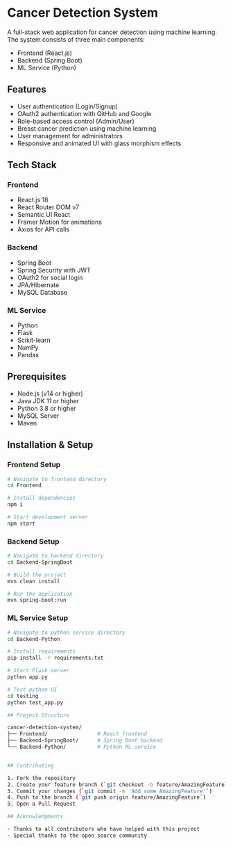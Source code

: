 # Cancer Detection System

A full-stack web application for cancer detection using machine learning. The system consists of three main components:
- Frontend (React.js)
- Backend (Spring Boot)
- ML Service (Python)

## Features

- User authentication (Login/Signup)
- OAuth2 authentication with GitHub and Google
- Role-based access control (Admin/User)
- Breast cancer prediction using machine learning
- User management for administrators
- Responsive and animated UI with glass morphism effects

## Tech Stack

### Frontend
- React.js 18
- React Router DOM v7
- Semantic UI React
- Framer Motion for animations
- Axios for API calls

### Backend
- Spring Boot
- Spring Security with JWT
- OAuth2 for social login
- JPA/Hibernate
- MySQL Database

### ML Service
- Python
- Flask
- Scikit-learn
- NumPy
- Pandas

## Prerequisites

- Node.js (v14 or higher)
- Java JDK 11 or higher
- Python 3.8 or higher
- MySQL Server
- Maven

## Installation & Setup

### Frontend Setup
```bash
# Navigate to frontend directory
cd Frontend

# Install dependencies
npm i

# Start development server
npm start
```

### Backend Setup
```bash
# Navigate to backend directory
cd Backend-SpringBoot

# Build the project
mvn clean install

# Run the application
mvn spring-boot:run
```

### ML Service Setup
```bash
# Navigate to python service directory
cd Backend-Python

# Install requirements
pip install -r requirements.txt

# Start Flask server
python app.py

# Test python UI
cd testing
python test_app.py

## Project Structure

cancer-detection-system/
├── Frontend/                # React frontend
├── Backend-SpringBoot/      # Spring Boot backend
└── Backend-Python/          # Python ML service


## Contributing

1. Fork the repository
2. Create your feature branch (`git checkout -b feature/AmazingFeature`)
3. Commit your changes (`git commit -m 'Add some AmazingFeature'`)
4. Push to the branch (`git push origin feature/AmazingFeature`)
5. Open a Pull Request

## Acknowledgments

- Thanks to all contributors who have helped with this project
- Special thanks to the open source community

